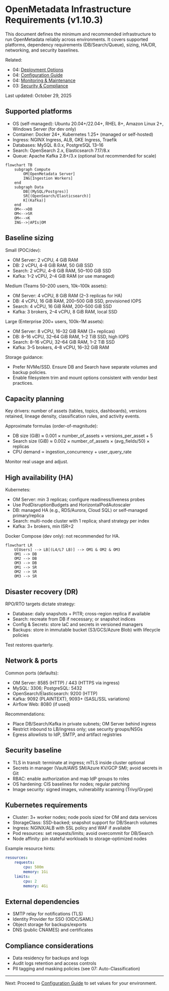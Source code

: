 ﻿# OpenMetadata Infrastructure Requirements (v1.10.3)

This document defines the minimum and recommended infrastructure to run OpenMetadata reliably across environments. It covers supported platforms, dependency requirements (DB/Search/Queue), sizing, HA/DR, networking, and security baselines.

Related:
- 04: [Deployment Options](./deployment-options.md)
- 04: [Configuration Guide](./configuration-guide.md)
- 04: [Monitoring & Maintenance](./monitoring-maintenance.md)
- 03: [Security & Compliance](../03-technical-deep-dive/security-compliance.md)

Last updated: October 29, 2025

## Supported platforms

- OS (self-managed): Ubuntu 20.04+/22.04+, RHEL 8+, Amazon Linux 2+, Windows Server (for dev only)
- Container: Docker 24+, Kubernetes 1.25+ (managed or self-hosted)
- Ingress: NGINX Ingress, ALB, GKE Ingress, Traefik
- Databases: MySQL 8.0.x, PostgreSQL 13–16
- Search: OpenSearch 2.x, Elasticsearch 7.17/8.x
- Queue: Apache Kafka 2.8+/3.x (optional but recommended for scale)

```mermaid
flowchart TB
	subgraph Compute
		OM[OpenMetadata Server]
		ING[Ingestion Workers]
	end
	subgraph Data
		DB[(MySQL/Postgres)]
		SR[(OpenSearch/Elasticsearch)]
		K[(Kafka)]
	end
	OM<-->DB
	OM<-->SR
	OM<-->K
	ING-->|APIs|OM
```

## Baseline sizing

Small (POC/dev):
- OM Server: 2 vCPU, 4 GiB RAM
- DB: 2 vCPU, 4–8 GiB RAM, 50 GiB SSD
- Search: 2 vCPU, 4–8 GiB RAM, 50–100 GiB SSD
- Kafka: 1–2 vCPU, 2–4 GiB RAM (or use managed)

Medium (Teams 50–200 users, 10k–100k assets):
- OM Server: 4 vCPU, 8 GiB RAM (2–3 replicas for HA)
- DB: 4 vCPU, 16 GiB RAM, 200–500 GiB SSD, provisioned IOPS
- Search: 4 vCPU, 16 GiB RAM, 200–500 GiB SSD
- Kafka: 3 brokers, 2–4 vCPU, 8 GiB RAM, local SSD

Large (Enterprise 200+ users, 100k–1M assets):
- OM Server: 8 vCPU, 16–32 GiB RAM (3+ replicas)
- DB: 8–16 vCPU, 32–64 GiB RAM, 1–2 TiB SSD, high IOPS
- Search: 8–16 vCPU, 32–64 GiB RAM, 1–2 TiB SSD
- Kafka: 3–5 brokers, 4–8 vCPU, 16–32 GiB RAM

Storage guidance:
- Prefer NVMe/SSD. Ensure DB and Search have separate volumes and backup policies.
- Enable filesystem trim and mount options consistent with vendor best practices.

## Capacity planning

Key drivers: number of assets (tables, topics, dashboards), versions retained, lineage density, classification rules, and activity events.

Approximate formulas (order-of-magnitude):
- DB size (GiB) ≈ 0.001 × number_of_assets × versions_per_asset + 5
- Search size (GiB) ≈ 0.002 × number_of_assets × (avg_fields/50) × replicas
- CPU demand ∝ ingestion_concurrency + user_query_rate

Monitor real usage and adjust.

## High availability (HA)

Kubernetes:
- OM Server: min 3 replicas; configure readiness/liveness probes
- Use PodDisruptionBudgets and HorizontalPodAutoscaler
- DB: managed HA (e.g., RDS/Aurora, Cloud SQL) or self-managed primary/replica
- Search: multi-node cluster with 1 replica; shard strategy per index
- Kafka: 3+ brokers, min ISR=2

Docker Compose (dev only): not recommended for HA.

```mermaid
flowchart LR
	U[Users] --> LB[(L4/L7 LB)] --> OM1 & OM2 & OM3
	OM1 --> DB
	OM2 --> DB
	OM3 --> DB
	OM1 --> SR
	OM2 --> SR
	OM3 --> SR
```

## Disaster recovery (DR)

RPO/RTO targets dictate strategy:
- Database: daily snapshots + PITR; cross-region replica if available
- Search: recreate from DB if necessary; or snapshot indices
- Config & Secrets: store IaC and secrets in versioned managers
- Backups: store in immutable bucket (S3/GCS/Azure Blob) with lifecycle policies

Test restores quarterly.

## Network & ports

Common ports (defaults):
- OM Server: 8585 (HTTP) / 443 (HTTPS via ingress)
- MySQL: 3306; PostgreSQL: 5432
- OpenSearch/Elasticsearch: 9200 (HTTP)
- Kafka: 9092 (PLAINTEXT), 9093+ (SASL/SSL variations)
- Airflow Web: 8080 (if used)

Recommendations:
- Place DB/Search/Kafka in private subnets; OM Server behind ingress
- Restrict inbound to LB/ingress only; use security groups/NSGs
- Egress allowlists to IdP, SMTP, and artifact registries

## Security baseline

- TLS in transit: terminate at ingress; mTLS inside cluster optional
- Secrets in manager (Vault/AWS SM/Azure KV/GCP SM); avoid secrets in Git
- RBAC: enable authorization and map IdP groups to roles
- OS hardening: CIS baselines for nodes; regular patching
- Image security: signed images, vulnerability scanning (Trivy/Grype)

## Kubernetes requirements

- Cluster: 3+ worker nodes; node pools sized for OM and data services
- StorageClass: SSD-backed; snapshot support for DB/Search volumes
- Ingress: NGINX/ALB with SSL policy and WAF if available
- Pod resources: set requests/limits; avoid overcommit for DB/Search
- Node affinity: pin stateful workloads to storage-optimized nodes

Example resource hints:

```yaml
resources:
	requests:
		cpu: 500m
		memory: 1Gi
	limits:
		cpu: 2
		memory: 4Gi
```

## External dependencies

- SMTP relay for notifications (TLS)
- Identity Provider for SSO (OIDC/SAML)
- Object storage for backups/exports
- DNS (public CNAMES) and certificates

## Compliance considerations

- Data residency for backups and logs
- Audit logs retention and access controls
- PII tagging and masking policies (see 07: Auto-Classification)

---

Next: Proceed to [Configuration Guide](./configuration-guide.md) to set values for your environment.
